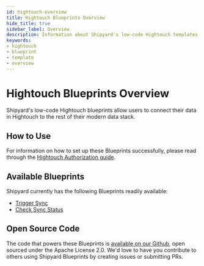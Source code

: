 ```yaml
---
id: hightouch-overview
title: Hightouch Blueprints Overview
hide_title: true
sidebar_label: Overview
description: Information about Shipyard's low-code Hightouch templates.
keywords:
- hightouch
- blueprint
- template
- overview
---
```


# Hightouch Blueprints Overview

Shipyard's low-code Hightouch blueprints allow users to connect their data in Hightouch to the rest of their modern data stack.

## How to Use
For information on how to set up these Blueprints successfully, please read through the [Hightouch Authorization guide](hightouch-authorization.md).

## Available Blueprints
Shipyard currently has the following Blueprints readily available: 
- [Trigger Sync](hightouch-trigger-sync.md)
- [Check Sync Status](hightouch-check-sync-status.md)

## Open Source Code
The code that powers these Blueprints is [available on our Github](https://www.shipyardapp.com/docs/blueprint-library/hightouch/hightouch-overview/), open sourced under the Apache License 2.0. We'd love to have you contribute to others using Shipyard Blueprints by creating issues or submitting PRs.
